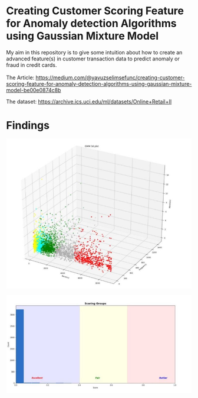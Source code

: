 # Creating Customer Scoring Feature for Anomaly detection Algorithms using Gaussian Mixture Model
My aim in this repository is to give some intuition about how to create an advanced feature(s) in customer transaction data to predict anomaly or fraud in credit cards.<br>
<br>
The Article: https://medium.com/@yavuzselimsefunc/creating-customer-scoring-feature-for-anomaly-detection-algorithms-using-gaussian-mixture-model-be00e0874c8b

The dataset: https://archive.ics.uci.edu/ml/datasets/Online+Retail+II

# Findings
<p align="center">
  <img src="https://github.com/yssefunc/gaussian_mixture_model_scoring/blob/master/img/1.JPG">
</p>
<p align="center">
  <img src="https://github.com/yssefunc/gaussian_mixture_model_scoring/blob/master/img/2.JPG">
</p>


